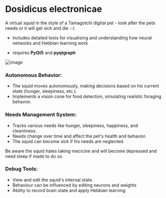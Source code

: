 # Dosidicus electronicae
A virtual squid in the style of a Tamagotchi digital pet -  look after the pets needs or it will get sick and die :-(
* Includes detailed tools for visualising and understanding how neural networks and Hebbian learning work

* requires **PyQt5** and **pyqtgraph**

![image](https://github.com/user-attachments/assets/78ff4252-6d7a-4bbd-bf91-261e25ac5ef4)





### Autonomous Behavior:

* The squid moves autonomously, making decisions based on his current state (hunger, sleepiness, etc.).
* Implements a vision cone for food detection, simulating realistic foraging behavior.


### Needs Management System:

* Tracks various needs like hunger, sleepiness, happiness, and cleanliness.
* Needs change over time and affect the pet's health and behavior.
* The squid can become sick if his needs are neglected.


Be aware the squid hates taking mecicine and will become depressed and need sleep if made to do so.



### Debug Tools:

* View and edit the squid's internal state. 
* Behaviour can be influenced by editing neurons and weights
* Ability to record brain state and apply Hebbian learning

